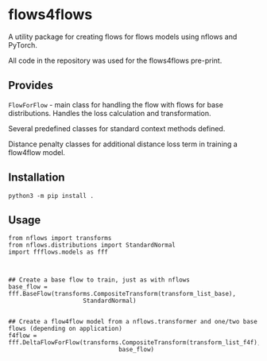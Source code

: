 # flows4flows

A utility package for creating flows for flows models using nflows and PyTorch.

All code in the repository was used for the flows4flows pre-print.

## Provides

`FlowForFlow` - main class for handling the flow with flows for base distributions. Handles the loss calculation and transformation.

Several predefined classes for standard context methods defined.

Distance penalty classes for additional distance loss term in training a flow4flow model.

## Installation

```
python3 -m pip install .
```

## Usage

```
from nflows import transforms 
from nflows.distributions import StandardNormal 
import ffflows.models as fff



## Create a base flow to train, just as with nflows
base_flow = fff.BaseFlow(transforms.CompositeTransform(transform_list_base),
                     StandardNormal)


## Create a flow4flow model from a nflows.transformer and one/two base flows (depending on application)
f4flow = fff.DeltaFlowForFlow(transforms.CompositeTransform(transform_list_f4f),
                               base_flow)
```